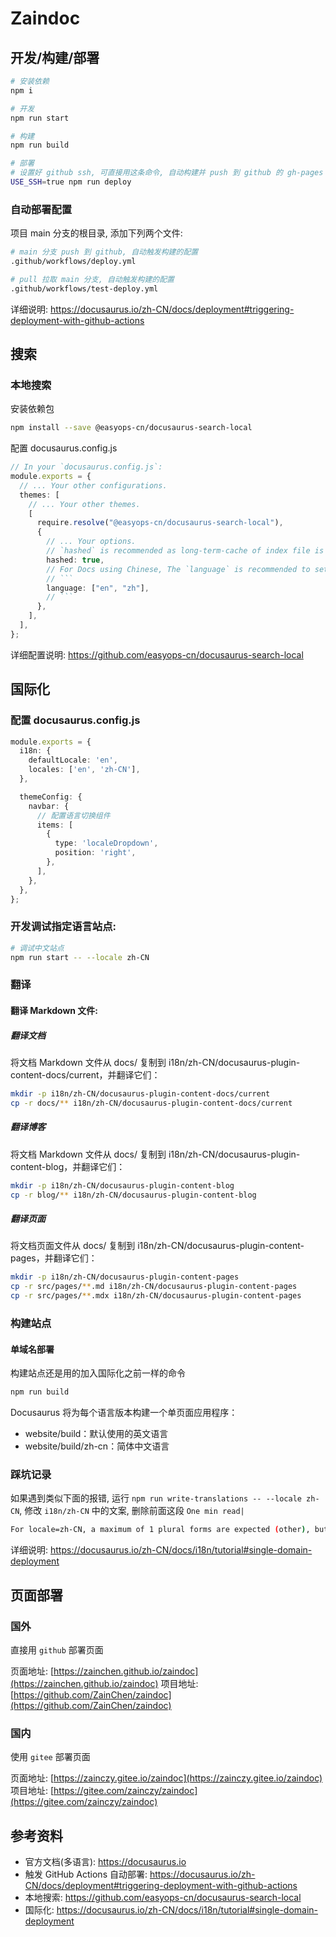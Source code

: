 # Zaindoc

## 开发/构建/部署

```bash
# 安装依赖
npm i

# 开发
npm run start

# 构建
npm run build

# 部署
# 设置好 github ssh, 可直接用这条命令, 自动构建并 push 到 github 的 gh-pages 分支中触发页面更新
USE_SSH=true npm run deploy
```

### 自动部署配置

项目 main 分支的根目录, 添加下列两个文件:

```bash
# main 分支 push 到 github, 自动触发构建的配置
.github/workflows/deploy.yml

# pull 拉取 main 分支, 自动触发构建的配置
.github/workflows/test-deploy.yml
```

详细说明: https://docusaurus.io/zh-CN/docs/deployment#triggering-deployment-with-github-actions

## 搜索

### 本地搜索

安装依赖包

```bash
npm install --save @easyops-cn/docusaurus-search-local
```

配置 docusaurus.config.js

```ts
// In your `docusaurus.config.js`:
module.exports = {
  // ... Your other configurations.
  themes: [
    // ... Your other themes.
    [
      require.resolve("@easyops-cn/docusaurus-search-local"),
      {
        // ... Your options.
        // `hashed` is recommended as long-term-cache of index file is possible.
        hashed: true,
        // For Docs using Chinese, The `language` is recommended to set to:
        // ```
        language: ["en", "zh"],
        // ```
      },
    ],
  ],
};
```

详细配置说明: https://github.com/easyops-cn/docusaurus-search-local

## 国际化

### 配置 docusaurus.config.js

```ts
module.exports = {
  i18n: {
    defaultLocale: 'en',
    locales: ['en', 'zh-CN'],
  },

  themeConfig: {
    navbar: {
      // 配置语言切换组件
      items: [
        {
          type: 'localeDropdown',
          position: 'right',
        },
      ],
    },
  },
};
```

### 开发调试指定语言站点:

```bash
# 调试中文站点
npm run start -- --locale zh-CN
```

### 翻译

#### 翻译 Markdown 文件:

##### 翻译文档

将文档 Markdown 文件从 docs/ 复制到 i18n/zh-CN/docusaurus-plugin-content-docs/current，并翻译它们：

```bash
mkdir -p i18n/zh-CN/docusaurus-plugin-content-docs/current
cp -r docs/** i18n/zh-CN/docusaurus-plugin-content-docs/current
```

##### 翻译博客

将文档 Markdown 文件从 docs/ 复制到 i18n/zh-CN/docusaurus-plugin-content-blog，并翻译它们：

```bash
mkdir -p i18n/zh-CN/docusaurus-plugin-content-blog
cp -r blog/** i18n/zh-CN/docusaurus-plugin-content-blog
```

##### 翻译页面

将文档页面文件从 docs/ 复制到 i18n/zh-CN/docusaurus-plugin-content-pages，并翻译它们：

```bash
mkdir -p i18n/zh-CN/docusaurus-plugin-content-pages
cp -r src/pages/**.md i18n/zh-CN/docusaurus-plugin-content-pages
cp -r src/pages/**.mdx i18n/zh-CN/docusaurus-plugin-content-pages
```

### 构建站点

#### 单域名部署

构建站点还是用的加入国际化之前一样的命令

```bash
npm run build
```

Docusaurus 将为每个语言版本构建一个单页面应用程序：

- website/build：默认使用的英文语言
- website/build/zh-cn：简体中文语言

### 踩坑记录

如果遇到类似下面的报错, 运行 `npm run write-translations -- --locale zh-CN`, 修改 `i18n/zh-CN` 中的文案, 删除前面这段 `One min read|`

```bash
For locale=zh-CN, a maximum of 1 plural forms are expected (other), but the message contains 2: One min read|1 min read
```

详细说明: https://docusaurus.io/zh-CN/docs/i18n/tutorial#single-domain-deployment

## 页面部署

### 国外

直接用 `github` 部署页面

页面地址: [https://zainchen.github.io/zaindoc](https://zainchen.github.io/zaindoc)
项目地址: [https://github.com/ZainChen/zaindoc](https://github.com/ZainChen/zaindoc)

### 国内

使用 `gitee` 部署页面

页面地址: [https://zainczy.gitee.io/zaindoc](https://zainczy.gitee.io/zaindoc)
项目地址: [https://gitee.com/zainczy/zaindoc](https://gitee.com/zainczy/zaindoc)

## 参考资料

- 官方文档(多语言): https://docusaurus.io
- 触发 GitHub Actions 自动部署: https://docusaurus.io/zh-CN/docs/deployment#triggering-deployment-with-github-actions
- 本地搜索: https://github.com/easyops-cn/docusaurus-search-local
- 国际化: https://docusaurus.io/zh-CN/docs/i18n/tutorial#single-domain-deployment

